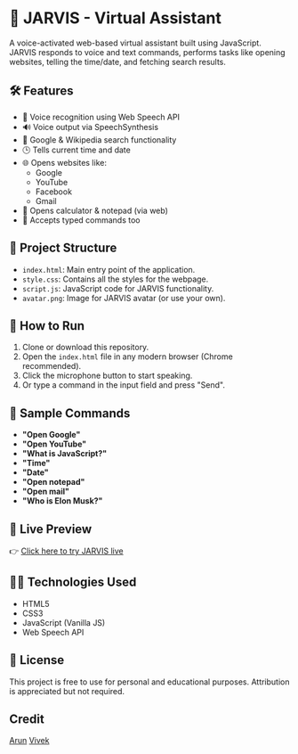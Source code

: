 # 💬 JARVIS - Virtual Assistant

A voice-activated web-based virtual assistant built using JavaScript. JARVIS responds to voice and text commands, 
performs tasks like opening websites, telling the time/date, and fetching search results.

## 🛠 Features

- 🎤 Voice recognition using Web Speech API
- 🔊 Voice output via SpeechSynthesis
- 📖 Google & Wikipedia search functionality
- 🕒 Tells current time and date
- 🌐 Opens websites like:
  - Google
  - YouTube
  - Facebook
  - Gmail
- 🧮 Opens calculator & notepad (via web)
- 💬 Accepts typed commands too

## 📂 Project Structure
- `index.html`: Main entry point of the application.
- `style.css`: Contains all the styles for the webpage.
- `script.js`: JavaScript code for JARVIS functionality.
- `avatar.png`: Image for JARVIS avatar (or use your own).

## 🚀 How to Run

1. Clone or download this repository.
2. Open the `index.html` file in any modern browser (Chrome recommended).
3. Click the microphone button to start speaking.
4. Or type a command in the input field and press "Send".

## 🧠 Sample Commands

- **"Open Google"**
- **"Open YouTube"**
- **"What is JavaScript?"**
- **"Time"**
- **"Date"**
- **"Open notepad"**
- **"Open mail"**
- **"Who is Elon Musk?"**

## 🔗 Live Preview

👉 [Click here to try JARVIS live](https://jarvis21.netlify.app/)

## 🧑‍💻 Technologies Used

- HTML5
- CSS3
- JavaScript (Vanilla JS)
- Web Speech API

## 📄 License

This project is free to use for personal and educational purposes. Attribution is appreciated but not required.

## Credit 
[Arun](https://github.com/Arun020)
[Vivek](https://github.com/Vivekkk-1)
